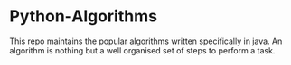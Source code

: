 # Python-Algorithms
This repo maintains the popular algorithms written specifically in java. An algorithm is nothing but a well organised set of steps to perform a task.
